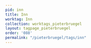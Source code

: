 ```yaml
---
pid: inn
title: Inn
worktag: Inn
collection: worktags_pieterbruegel
layout: tagpage_pieterbruegel
order: '088'
permalink: "/pieterbruegel/tags/inn"
---
```

